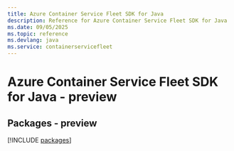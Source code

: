 ```yaml
---
title: Azure Container Service Fleet SDK for Java
description: Reference for Azure Container Service Fleet SDK for Java
ms.date: 09/05/2025
ms.topic: reference
ms.devlang: java
ms.service: containerservicefleet
---
```

# Azure Container Service Fleet SDK for Java - preview
## Packages - preview
[!INCLUDE [packages](container-service-fleet-index.md)]